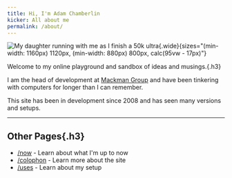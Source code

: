 ```yaml
---
title: Hi, I'm Adam Chamberlin
kicker: All about me
permalink: /about/
---
```


![My daughter running with me as I finish a 50k ultra](/images/pages/IMG_0900.jpeg){.wide}{sizes="(min-width: 1160px) 1120px, (min-width: 880px) 800px, calc(95vw - 17px)"}

Welcome to my online playground and sandbox of ideas and musings.{.h3}

I am the head of development at [Mackman Group](https://mackman.co.uk) and have been tinkering with computers for longer than I can remember.

This site has been in development since 2008 and has seen many versions and setups.

---

## Other Pages{.h3}

- [/now](/now/) - Learn about what I'm up to now
- [/colophon](/colophon/) - Learn more about the site
- [/uses](/uses/) - Learn about my setup
